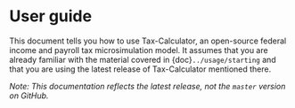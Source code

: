 User guide
==========

This document tells you how to use Tax-Calculator, an open-source federal
income and payroll tax microsimulation model.
It assumes that you are already familiar with the material covered in
{doc}`../usage/starting` and that you are using the latest release of
Tax-Calculator mentioned there.

*Note: This documentation reflects the latest release,
not the `master` version on GitHub.*
